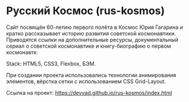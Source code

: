# Русский Космос (rus-kosmos)
Сайт посвящён 60-летию первого полёта в Космос Юрия Гагарина и кратко рассказывает историю развития советской космонавтики. Приводятся ссылки на дополнительные ресурсы, документальный сериал о советской космонавтике и книгу-биографию о первом космонавте.

Stack: HTML5, CSS3, Flexbox, БЭМ.

При создании проекта использовались технологии анимирования элементов, вёрстка сетки с использованием CSS Grid-Layout.

Ссылка на проект: https://devvad.github.io/rus-kosmos/index.html
